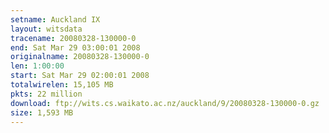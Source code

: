 ```yaml
---
setname: Auckland IX
layout: witsdata
tracename: 20080328-130000-0
end: Sat Mar 29 03:00:01 2008
originalname: 20080328-130000-0
len: 1:00:00
start: Sat Mar 29 02:00:01 2008
totalwirelen: 15,105 MB
pkts: 22 million
download: ftp://wits.cs.waikato.ac.nz/auckland/9/20080328-130000-0.gz
size: 1,593 MB
---
```

